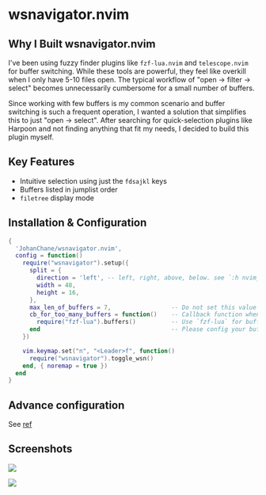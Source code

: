 # wsnavigator.nvim

## Why I Built wsnavigator.nvim

I've been using fuzzy finder plugins like `fzf-lua.nvim` and `telescope.nvim` for buffer switching. While these tools are powerful,
they feel like overkill when I only have 5-10 files open. The typical workflow of "open → filter → select" becomes unnecessarily cumbersome for a small number of buffers. 

Since working with few buffers is my common scenario and buffer switching is such a frequent operation, I wanted a solution that
simplifies this to just "open → select". After searching for quick-selection plugins like Harpoon and not finding anything that fit my needs,
I decided to build this plugin myself.

## Key Features

- Intuitive selection using just the `fdsajkl` keys
- Buffers listed in jumplist order
- `filetree` display mode

## Installation & Configuration

```lua
{
  'JohanChane/wsnavigator.nvim',
  config = function()
    require("wsnavigator").setup({
      split = {
        direction = 'left', -- left, right, above, below. see `:h nvim_open_win()`
        width = 48,
        height = 16,
      },
      max_len_of_buffers = 7,                 -- Do not set this value above `20`, (recommended: `7`).
      cb_for_too_many_buffers = function()    -- Callback function when buffer count exceeds `max_len_of_buffers`
        require("fzf-lua").buffers()          -- Use `fzf-lua` for buffer switching when too many buffers are open.
      end                                     -- Please config your buffer switcher.
    })

    vim.keymap.set("n", "<Leader>f", function()
      require("wsnavigator").toggle_wsn()
    end, { noremap = true })
  end
}
```

## Advance configuration

See [ref](./docs/config.md)

## Screenshots

![](https://github.com/user-attachments/assets/2245fc41-75bd-4811-832c-895fd4766ead)

![](https://github.com/user-attachments/assets/15c6f7cc-a235-47f1-962f-5eb38466d2cd)


